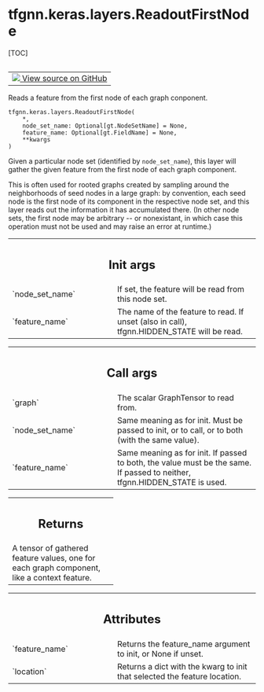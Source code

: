 # tfgnn.keras.layers.ReadoutFirstNode

[TOC]

<!-- Insert buttons and diff -->

<table class="tfo-notebook-buttons tfo-api nocontent" align="left">
<td>
  <a target="_blank" href="https://github.com/tensorflow/gnn/tree/master/tensorflow_gnn/keras/layers/graph_ops.py#L206-L289">
    <img src="https://www.tensorflow.org/images/GitHub-Mark-32px.png" />
    View source on GitHub
  </a>
</td>
</table>

Reads a feature from the first node of each graph conponent.

<pre class="devsite-click-to-copy prettyprint lang-py tfo-signature-link">
<code>tfgnn.keras.layers.ReadoutFirstNode(
    *,
    node_set_name: Optional[gt.NodeSetName] = None,
    feature_name: Optional[gt.FieldName] = None,
    **kwargs
)
</code></pre>



<!-- Placeholder for "Used in" -->

Given a particular node set (identified by `node_set_name`), this layer
will gather the given feature from the first node of each graph component.

This is often used for rooted graphs created by sampling around the
neighborhoods of seed nodes in a large graph: by convention, each seed node is
the first node of its component in the respective node set, and this layer
reads out the information it has accumulated there. (In other node sets, the
first node may be arbitrary -- or nonexistant, in which case this operation
must not be used and may raise an error at runtime.)

<!-- Tabular view -->

 <table class="responsive fixed orange">
<colgroup><col width="214px"><col></colgroup>
<tr><th colspan="2"><h2 class="add-link">Init args</h2></th></tr>

<tr>
<td>
`node_set_name`<a id="node_set_name"></a>
</td>
<td>
If set, the feature will be read from this node set.
</td>
</tr><tr>
<td>
`feature_name`<a id="feature_name"></a>
</td>
<td>
The name of the feature to read. If unset (also in call),
tfgnn.HIDDEN_STATE will be read.
</td>
</tr>
</table>

<!-- Tabular view -->

 <table class="responsive fixed orange">
<colgroup><col width="214px"><col></colgroup>
<tr><th colspan="2"><h2 class="add-link">Call args</h2></th></tr>

<tr>
<td>
`graph`<a id="graph"></a>
</td>
<td>
The scalar GraphTensor to read from.
</td>
</tr><tr>
<td>
`node_set_name`<a id="node_set_name"></a>
</td>
<td>
Same meaning as for init. Must be passed to init, or to call,
or to both (with the same value).
</td>
</tr><tr>
<td>
`feature_name`<a id="feature_name"></a>
</td>
<td>
Same meaning as for init. If passed to both, the value must
be the same. If passed to neither, tfgnn.HIDDEN_STATE is used.
</td>
</tr>
</table>

<!-- Tabular view -->
 <table class="responsive fixed orange">
<colgroup><col width="214px"><col></colgroup>
<tr><th colspan="2"><h2 class="add-link">Returns</h2></th></tr>
<tr class="alt">
<td colspan="2">
A tensor of gathered feature values, one for each graph component, like a
context feature.
</td>
</tr>

</table>





<!-- Tabular view -->
 <table class="responsive fixed orange">
<colgroup><col width="214px"><col></colgroup>
<tr><th colspan="2"><h2 class="add-link">Attributes</h2></th></tr>

<tr> <td> `feature_name`<a id="feature_name"></a> </td> <td> Returns the
feature_name argument to init, or None if unset. </td> </tr><tr> <td>
`location`<a id="location"></a> </td> <td> Returns a dict with the kwarg to init
that selected the feature location.

</td>
</tr>
</table>



